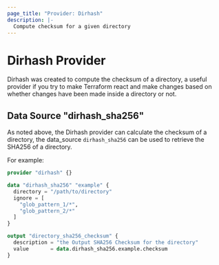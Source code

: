 ```yaml
---
page_title: "Provider: Dirhash"
description: |-
  Compute checksum for a given directory
---
```


# Dirhash Provider

Dirhash was created to compute the checksum of a directory, 
a useful provider if you try to make Terraform react and make changes 
based on whether changes have been made inside a directory or not.

## Data Source "dirhash_sha256"

As noted above, the Dirhash provider can calculate the checksum of a directory, 
the data_source `dirhash_sha256` can be used to retrieve the SHA256 of a directory.

For example:

```terraform
provider "dirhash" {}
```
```terraform
data "dirhash_sha256" "example" {
  directory = "/path/to/directory"
  ignore = [
    "glob_pattern_1/*",
    "glob_pattern_2/*"
  ]
}

output "directory_sha256_checksum" {
  description = "the Output SHA256 Checksum for the directory"
  value       = data.dirhash_sha256.example.checksum
}
```
